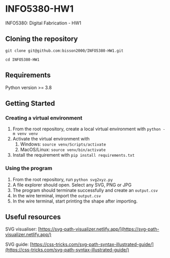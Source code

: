 # INFO5380-HW1
INFO5380: Digital Fabrication - HW1


## Cloning the repository

```
git clone git@github.com:bisson2000/INFO5380-HW1.git
```

```
cd INFO5380-HW1
```

## Requirements

Python version >= 3.8

## Getting Started

### Creating a virtual environment

1. From the root repository, create a local virtual environment with `python -m venv venv`
2. Activate the virtual environment with
    1. Windows: `source venv/Scripts/activate`
    2. MacOS/Linux: `source venv/bin/activate`
3. Install the requirement with `pip install requirements.txt`

### Using the program

1. From the root repository, run `python svg2xyz.py`
2. A file explorer should open. Select any SVG, PNG or JPG
3. The program should terminate successfully and create an `output.csv`
4. In the wire terminal, import the `output.csv`
5. In the wire terminal, start printing the shape after importing.

## Useful resources

SVG visualiser:
[https://svg-path-visualizer.netlify.app/](https://svg-path-visualizer.netlify.app/)

SVG guide:
[https://css-tricks.com/svg-path-syntax-illustrated-guide/](https://css-tricks.com/svg-path-syntax-illustrated-guide/)

